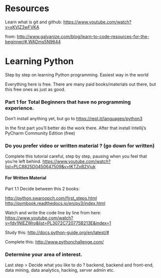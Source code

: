 # Resources

Learn what is git and github: https://www.youtube.com/watch?v=xKVlZ3wFVKA


from: http://www.galvanize.com/blog/learn-to-code-resources-for-the-beginner/#.WADms5N9644

# Learning Python

Step by step on learning Python programming. Easiest way in the world

Everything here is free. There are many paid books/materials out there, but this free ones as just as good.


### Part 1 for Total Beginners that have no programming experience.

Don’t install anything yet, but go to
https://repl.it/languages/python3

In the first part you’ll better do the work there.
After that install Intellij’s PyCharm Community Edition (free)

### Do you prefer video or written material ? (go down for written)


 Complete this tutorial careful, step by step, pausing when you feel that you’re left behind.
https://www.youtube.com/watch?list=PLC8825D0450647509&v=tKTZoB2Vjuk


#### For Written Material

Part 1.1 Decide between this 2 books:

http://python.swaroopch.com/first_steps.html
http://pymbook.readthedocs.io/en/py3/index.html


Watch and write the code line by line from here:
https://www.youtube.com/watch?v=fdv1NlEZWro&list=PL3072C720775B213E&index=1

Study this: http://docs.python-guide.org/en/latest/#

Complete this: http://www.pythonchallenge.com/

### Determine your area of interest.

Last step > Decide what you like to do ? backend, backend and front-end, data mining, data analytics, hacking, server admin etc.


